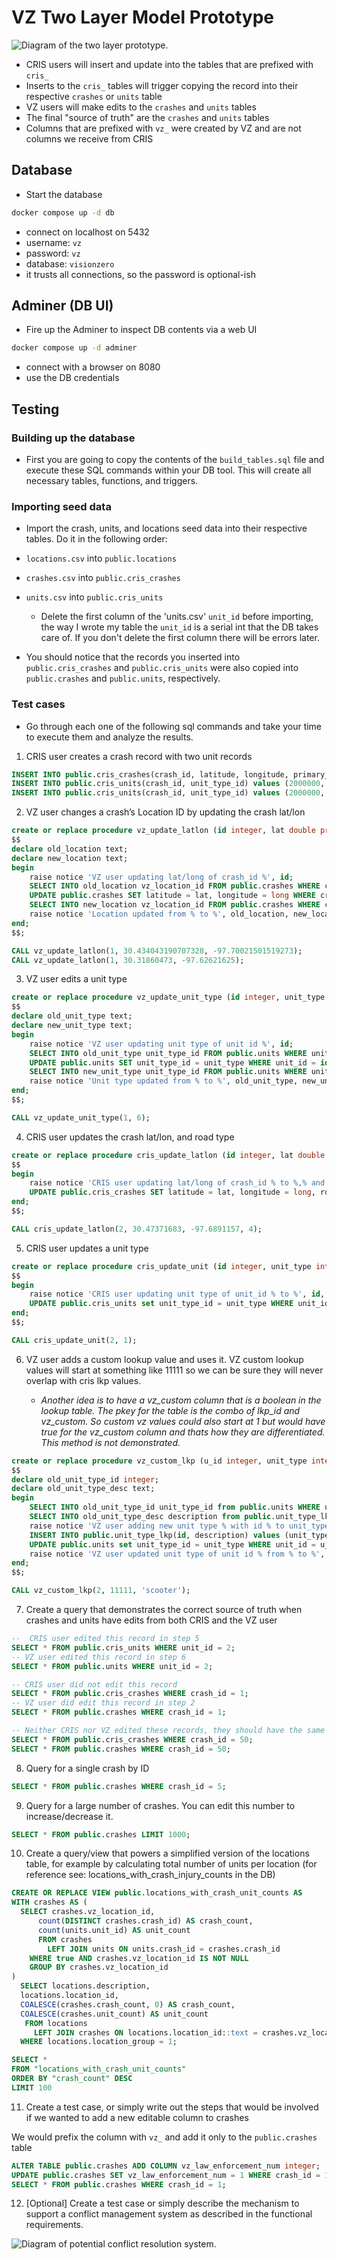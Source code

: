 # VZ Two Layer Model Prototype

![Diagram of the two layer prototype.](diagram.png)

- CRIS users will insert and update into the tables that are prefixed with `cris_`
- Inserts to the `cris_` tables will trigger copying the record into their respective `crashes` or `units` table
- VZ users will make edits to the `crashes` and `units` tables
- The final "source of truth" are the `crashes` and `units` tables
- Columns that are prefixed with `vz_` were created by VZ and are not columns we receive from CRIS

## Database

- Start the database

```bash
docker compose up -d db
```

- connect on localhost on 5432
- username: `vz`
- password: `vz`
- database: `visionzero`
- it trusts all connections, so the password is optional-ish

## Adminer (DB UI)

- Fire up the Adminer to inspect DB contents via a web UI

```bash
docker compose up -d adminer
```

- connect with a browser on 8080
- use the DB credentials

## Testing

### Building up the database

- First you are going to copy the contents of the `build_tables.sql` file and execute these SQL commands within your DB tool. This will create all necessary tables, functions, and triggers.

### Importing seed data

- Import the crash, units, and locations seed data into their respective tables. Do it in the following order:

- `locations.csv` into `public.locations`
- `crashes.csv` into `public.cris_crashes`
- `units.csv` into `public.cris_units`

  - Delete the first column of the 'units.csv' `unit_id` before importing, the way I wrote my table the `unit_id` is a serial int that the DB takes care of. If you don't delete the first column there will be errors later.

- You should notice that the records you inserted into `public.cris_crashes` and `public.cris_units` were also copied into `public.crashes` and `public.units`, respectively.

### Test cases

- Go through each one of the following sql commands and take your time to execute them and analyze the results.

1. CRIS user creates a crash record with two unit records

```sql
INSERT INTO public.cris_crashes(crash_id, latitude, longitude, primary_address, road_type_id) values (2000000, 30.48501694, -97.72865645, '1234 hello world ave', 3);
INSERT INTO public.cris_units(crash_id, unit_type_id) values (2000000, 3);
INSERT INTO public.cris_units(crash_id, unit_type_id) values (2000000, 5);
```

2. VZ user changes a crash’s Location ID by updating the crash lat/lon

```sql
create or replace procedure vz_update_latlon (id integer, lat double precision, long double precision) language plpgsql as
$$
declare old_location text;
declare new_location text;
begin
    raise notice 'VZ user updating lat/long of crash_id %', id;
    SELECT INTO old_location vz_location_id FROM public.crashes WHERE crash_id = id;
    UPDATE public.crashes SET latitude = lat, longitude = long WHERE crash_id = id;
    SELECT INTO new_location vz_location_id FROM public.crashes WHERE crash_id = id;
    raise notice 'Location updated from % to %', old_location, new_location;
end;
$$;

CALL vz_update_latlon(1, 30.434043190707328, -97.70021501519273);
CALL vz_update_latlon(1, 30.31860473, -97.62621625);
```

3. VZ user edits a unit type

```sql
create or replace procedure vz_update_unit_type (id integer, unit_type integer) language plpgsql as
$$
declare old_unit_type text;
declare new_unit_type text;
begin
    raise notice 'VZ user updating unit type of unit id %', id;
    SELECT INTO old_unit_type unit_type_id FROM public.units WHERE unit_id = id;
    UPDATE public.units SET unit_type_id = unit_type WHERE unit_id = id;
    SELECT INTO new_unit_type unit_type_id FROM public.units WHERE unit_id = id;
    raise notice 'Unit type updated from % to %', old_unit_type, new_unit_type;
end;
$$;

CALL vz_update_unit_type(1, 6);
```

4. CRIS user updates the crash lat/lon, and road type

```sql
create or replace procedure cris_update_latlon (id integer, lat double precision, long double precision, road_type integer) language plpgsql as
$$
begin
    raise notice 'CRIS user updating lat/long of crash_id % to %,% and road type to %', id, lat, long, road_type;
    UPDATE public.cris_crashes SET latitude = lat, longitude = long, road_type_id = road_type WHERE crash_id = 2;
end;
$$;

CALL cris_update_latlon(2, 30.47371683, -97.6891157, 4);
```

5. CRIS user updates a unit type

```sql
create or replace procedure cris_update_unit (id integer, unit_type integer) language plpgsql as
$$
begin
    raise notice 'CRIS user updating unit type of unit_id % to %', id, unit_type;
    UPDATE public.cris_units set unit_type_id = unit_type WHERE unit_id = id;
end;
$$;

CALL cris_update_unit(2, 1);
```

6. VZ user adds a custom lookup value and uses it. VZ custom lookup values will start at something like 11111 so we can be sure they will never overlap with cris lkp values.

   - _Another idea is to have a vz_custom column that is a boolean in the lookup table. The pkey for the table is the combo of lkp_id and vz_custom. So custom vz values could also start at 1 but would have true for the vz_custom column and thats how they are differentiated. This method is not demonstrated._

```sql
create or replace procedure vz_custom_lkp (u_id integer, unit_type integer, type_desc text) language plpgsql as
$$
declare old_unit_type_id integer;
declare old_unit_type_desc text;
begin
    SELECT INTO old_unit_type_id unit_type_id from public.units WHERE unit_id = u_id;
    SELECT INTO old_unit_type_desc description from public.unit_type_lkp WHERE id = old_unit_type_id;
    raise notice 'VZ user adding new unit type % with id % to unit_type_lkp table', type_desc, unit_type;
    INSERT INTO public.unit_type_lkp(id, description) values (unit_type, type_desc);
    UPDATE public.units set unit_type_id = unit_type WHERE unit_id = u_id;
    raise notice 'VZ user updated unit type of unit id % from % to %', u_id, old_unit_type_desc, type_desc;
end;
$$;

CALL vz_custom_lkp(2, 11111, 'scooter');
```

7. Create a query that demonstrates the correct source of truth when crashes and units have edits from both CRIS and the VZ user

```sql
--  CRIS user edited this record in step 5
SELECT * FROM public.cris_units WHERE unit_id = 2;
-- VZ user edited this record in step 6
SELECT * FROM public.units WHERE unit_id = 2;

-- CRIS user did not edit this record
SELECT * FROM public.cris_crashes WHERE crash_id = 1;
-- VZ user did edit this record in step 2
SELECT * FROM public.crashes WHERE crash_id = 1;

-- Neither CRIS nor VZ edited these records, they should have the same lat/long and road type
SELECT * FROM public.cris_crashes WHERE crash_id = 50;
SELECT * FROM public.crashes WHERE crash_id = 50;
```

8. Query for a single crash by ID

```sql
SELECT * FROM public.crashes WHERE crash_id = 5;
```

9. Query for a large number of crashes. You can edit this number to increase/decrease it.

```sql
SELECT * FROM public.crashes LIMIT 1000;
```

10. Create a query/view that powers a simplified version of the locations table, for example by calculating total number of units per location (for reference see: locations_with_crash_injury_counts in the DB)

```sql
CREATE OR REPLACE VIEW public.locations_with_crash_unit_counts AS
WITH crashes AS (
  SELECT crashes.vz_location_id,
      count(DISTINCT crashes.crash_id) AS crash_count,
      count(units.unit_id) AS unit_count
      FROM crashes
        LEFT JOIN units ON units.crash_id = crashes.crash_id
    WHERE true AND crashes.vz_location_id IS NOT NULL
    GROUP BY crashes.vz_location_id
)
  SELECT locations.description,
  locations.location_id,
  COALESCE(crashes.crash_count, 0) AS crash_count,
  COALESCE(crashes.unit_count) AS unit_count
   FROM locations
     LEFT JOIN crashes ON locations.location_id::text = crashes.vz_location_id::text
  WHERE locations.location_group = 1;

SELECT *
FROM "locations_with_crash_unit_counts"
ORDER BY "crash_count" DESC
LIMIT 100
```

11. Create a test case, or simply write out the steps that would be involved if we wanted to add a new editable column to crashes

We would prefix the column with `vz_` and add it only to the `public.crashes` table

```sql
ALTER TABLE public.crashes ADD COLUMN vz_law_enforcement_num integer;
UPDATE public.crashes SET vz_law_enforcement_num = 1 WHERE crash_id = 1;
SELECT * FROM public.crashes WHERE crash_id = 1;
```

12. [Optional] Create a test case or simply describe the mechanism to support a conflict management system as described in the functional requirements.

![Diagram of potential conflict resolution system.](conflict_res.png)
